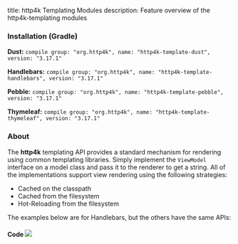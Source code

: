 title: http4k Templating Modules
description: Feature overview of the http4k-templating modules

### Installation (Gradle)
**Dust:** ```compile group: "org.http4k", name: "http4k-template-dust", version: "3.17.1"```

**Handlebars:** ```compile group: "org.http4k", name: "http4k-template-handlebars", version: "3.17.1"```

**Pebble:** ```compile group: "org.http4k", name: "http4k-template-pebble", version: "3.17.1"```

**Thymeleaf:** ```compile group: "org.http4k", name: "http4k-template-thymeleaf", version: "3.17.1"```

### About
The **http4k** templating API provides a standard mechanism for rendering using common templating libraries. Simply implement the `ViewModel` interface on a model class and pass it to the renderer to get a string. All of the implementations support view rendering using the following strategies:

* Cached on the classpath
* Cached from the filesystem
* Hot-Reloading from the filesystem

The examples below are for Handlebars, but the others have the same APIs:

#### Code  [<img class="octocat" src="/img/octocat-32.png"/>](https://github.com/http4k/http4k/blob/master/src/docs/guide/modules/templating/example.kt)

 <script src="https://gist-it.appspot.com/https://github.com/http4k/http4k/blob/master/src/docs/guide/modules/templating/example.kt"></script>
